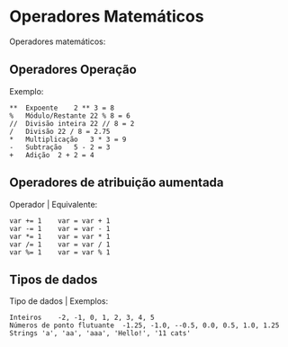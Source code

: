 # Operadores Matemáticos

Operadores matemáticos:


## Operadores	Operação	

Exemplo:

    **	Expoente	2 ** 3 = 8
    %	Módulo/Restante	22 % 8 = 6
    //	Divisão inteira	22 // 8 = 2
    /	Divisão	22 / 8 = 2.75
    *	Multiplicação	3 * 3 = 9
    -	Subtração	5 - 2 = 3
    +	Adição	2 + 2 = 4

## Operadores de atribuição aumentada


Operador  |	Equivalente:

    var += 1	var = var + 1
    var -= 1	var = var - 1
    var *= 1	var = var * 1
    var /= 1	var = var / 1
    var %= 1	var = var % 1


## Tipos de dados


Tipo de dados  |	Exemplos:

    Inteiros	-2, -1, 0, 1, 2, 3, 4, 5
    Números de ponto flutuante	-1.25, -1.0, --0.5, 0.0, 0.5, 1.0, 1.25
    Strings	'a', 'aa', 'aaa', 'Hello!', '11 cats'

